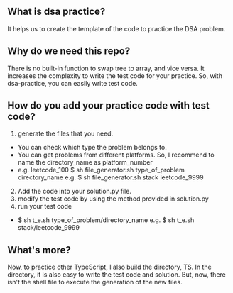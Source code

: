 ## What is dsa practice?
It helps us to create the template of the code to practice the DSA problem.

## Why do we need this repo?
There is no built-in function to swap tree to array, and vice versa.
It increases the complexity to write the test code for your practice.
So, with dsa-practice, you can easily write test code.

## How do you add your practice code with test code?
1. generate the files that you need. 
  - You can check which type the problem belongs to.
  - You can get problems from different platforms. So, I recommend to name the directory_name as platform_number
  - e.g. leetcode_100
  $ sh file_generator.sh type_of_problem directory_name
  e.g. $ sh file_generator.sh stack leetcode_9999

2. Add the code into your solution.py file.
3. modify the test code by using the method provided in solution.py
4. run your test code
  - $ sh t_e.sh type_of_problem/directory_name
  e.g. $ sh t_e.sh stack/leetcode_9999

## What's more?
Now, to practice other TypeScript, I also build the directory, TS.
In the directory, it is also easy to write the test code and solution.
But, now, there isn't the shell file to execute the generation of the new files.